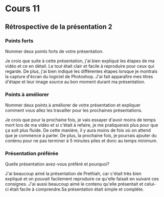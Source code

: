# Cours 11
## Rétrospective de la présentation 2

### Points forts
Nommer deux points forts de votre présentation. 

Je crois que suite à cette présentation, j'ai bien expliqué les étapes de ma vidéo et ce en détail. Le tout était clair et facile à reproduire pour ceux qui regarde. De plus, j'ai bien indiqué les différentes étapes lorsque je montrais la capture d'écran du logiciel de Photoshop. J'ai fait apparaître mes titres d'étape et leur image source au bon moment durant ma présentation.

### Points à améliorer
Nommer deux points à améliorer de votre présentation et expliquer comment vous allez les travailler pour les prochaines présentations. 

Je crois que pour la prochaine fois, je vais essayer d'avoir moins de temps mort lors de ma vidéo et si c'était à refaire, je me pratiquerais plus pour que ça soit plus fluide. De cette manière, il y aura moins de fois où on attend que je commence à parler. De plus, la prochaine fois, je pourrais ajouter du contenu pour ne pas terminer à 5 minutes piles et donc au temps minimum. 

### Présentation préférée
Quelle présentation avez-vous préféré et pourquoi? 

J'ai beaucoup aimé la présentation de Prethiah, car c'était très bien expliqué et on pouvait facilement reproduire ce qu'elle faisait en suivant ces consignes. J'ai aussi beaucoup aimé le contenu qu'elle présentait et celui-ci était facile à comprendre.Sa présentation était simple et complète. 

